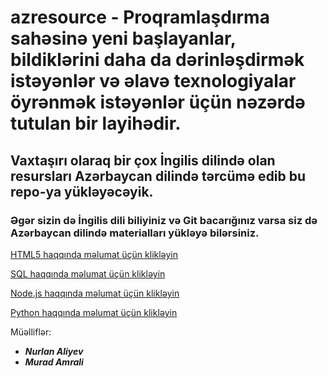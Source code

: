 # azresource - Proqramlaşdırma sahəsinə yeni başlayanlar, bildiklərini daha da dərinləşdirmək istəyənlər və əlavə texnologiyalar öyrənmək istəyənlər üçün nəzərdə tutulan bir layihədir. 

## Vaxtaşırı olaraq bir çox İngilis dilində olan resursları Azərbaycan dilində tərcümə edib bu repo-ya yükləyəcəyik. 

### Əgər sizin də İngilis dili biliyiniz və Git bacarığınız varsa siz də Azərbaycan dilində materialları yükləyə bilərsiniz. 

<a href="https://github.com/nurlan-aliyev/azresource/tree/main/HTML5" target="_blank">HTML5 haqqında məlumat üçün klikləyin</a>

<a href="https://github.com/nurlan-aliyev/azresource/tree/main/SQL" target="_blank">SQL haqqında məlumat üçün klikləyin</a>

<a href="https://github.com/nurlan-aliyev/azresource/tree/main/Node.js" target="_blank">Node.js haqqında məlumat üçün klikləyin</a>

[Python haqqında məlumat üçün klikləyin](https://github.com/nurlan-aliyev/azresource/tree/main/Python)

Müəlliflər: 
- <b><em>Nurlan Aliyev</em></b>
- <b><em>Murad Amrali</em></b>

